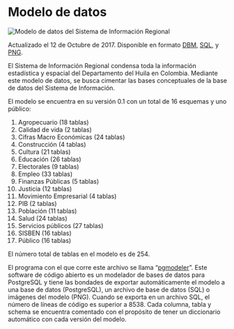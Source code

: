 # Modelo de datos

![Modelo de datos del Sistema de Información Regional](/img/SIR_HUILA.png)

Actualizado el 12 de Octubre de 2017. Disponible en formato [DBM](/E-R_SIR.dbm), [SQL](/SIR_HUILA.sql), y [PNG](/img/SIR_HUILA.png).

El Sistema de Información Regional condensa toda la información estadística y espacial del Departamento del Huila en Colombia. Mediante este modelo de datos, se busca cimentar las bases conceptuales de la base de datos del Sistema de Información. 

El modelo se encuentra en su versión 0.1 con un total de 16 esquemas y uno público:

1. Agropecuario (18 tablas)
2. Calidad de vida (2 tablas)
3. Cifras Macro Económicas (24 tablas)
4. Construcción (4 tablas)
5. Cultura (21 tablas)
6. Educación (26 tablas)
7. Electorales (9 tablas)
8. Empleo (33 tablas)
9. Finanzas Públicas (5 tablas)
10. Justicia (12 tablas)
11. Movimiento Empresarial (4 tablas)
12. PIB (2 tablas)
13. Población (11 tablas)
14. Salud (24 tablas)
15. Servicios públicos (27 tablas)
16. SISBEN (16 tablas)
17. Público (16 tablas)

El número total de tablas en el modelo es de 254.

El programa con el que corre este archivo se llama “[pgmodeler](https://pgmodeler.com.br/)”. Este software de código abierto es un modelador de bases de datos para PostgreSQL y tiene las bondades de exportar automáticamente el modelo a una base de datos (PostgreSQL), un archivo de base de datos (SQL) o imágenes del modelo (PNG). Cuando se exporta en un archivo SQL, el número de líneas de código es superior a 8538. Cada columna, tabla y schema se encuentra comentado con el propósito de tener un diccionario automático con cada versión del modelo.

